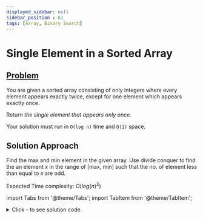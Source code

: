 ```yaml
---
displayed_sidebar: null
sidebar_position : 61
tags: [Array, Binary Search]
---
```


# Single Element in a Sorted Array

## [Problem](https://leetcode.com/problems/single-element-in-a-sorted-array/)

<p>You are given a sorted array consisting of only integers where every element appears exactly twice, except for one element which appears exactly once.</p>

<p>Return <em>the single element that appears only once</em>.</p>

<p>Your solution must run in <code>O(log n)</code> time and <code>O(1)</code> space.</p>

## Solution Approach
Find the max and min element in the given array. Use divide conquer to find the an element $x$ in the range of [max, min] such that the no. of element less than equal to $x$ are odd.

Expected Time complexity: $O(log(n)^2)$

import Tabs from '@theme/Tabs';
import TabItem from '@theme/TabItem';

<details><summary>Click - to see solution code</summary>

<Tabs>
<TabItem value="cpp" label="C++">

```cpp
class Solution {
   public:
    int singleNonDuplicate(vector<int>& nums) {
        int n = nums.size();
        int max = INT_MIN, min = INT_MAX;
        for (int i = 0; i < n; i++) {
            max = max < nums[i] ? nums[i] : max;
            min = min > nums[i] ? nums[i] : min;
        }

        while (min < max) {
            int mid = min + (max - min) / 2;
            int elems =
                upper_bound(nums.begin(), nums.end(), mid) - nums.begin();
            if (elems % 2) {
                max = mid;
            } else {
                min = mid + 1;
            }
        }
        return min;
    }
};

```
</TabItem>
</Tabs>

</details>

